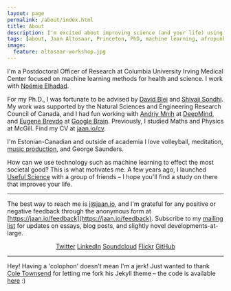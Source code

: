 ```yaml
---
layout: page
permalink: /about/index.html
title: About
description: I'm excited about improving science (and your life) using machine learning and design.
tags: [about, Jaan Altosaar, Princeton, PhD, machine learning, afropunk, collective behavior, columbia, physics, computer science, useful science, design, artificial intelligence, intelligent design]
image:
  feature: altosaar-workshop.jpg
---
```

I'm a Postdoctoral Officer of Research at Columbia University Irving Medical Center focused on machine learning methods for health and science. I work with [Noémie Elhadad](http://people.dbmi.columbia.edu/noemie/).

For my Ph.D., I was fortunate to be advised by [David Blei](http://www.cs.columbia.edu/~blei/) and [Shivaji Sondhi](http://www.princeton.edu/~sondhi/).  My work was supported by the Natural Sciences and Engineering Research Council of Canada, and I had fun working with [Andriy Mnih](https://www.cs.toronto.edu/~amnih/) at [DeepMind](http://deepmind.com/), and [Eugene Brevdo](https://web.math.princeton.edu/~ebrevdo/) at [Google Brain](https://research.google.com/). Previously, I studied Maths and Physics at McGill. Find my CV at [jaan.io/cv](https://jaan.io/cv).

I'm Estonian-Canadian and outside of academia I love volleyball, meditation, [music production](https://soundcloud.com/lyfos), and George Saunders. 

How can we use technology such as machine learning to effect the most societal good? This is what motivates me. A few years ago, I launched [Useful Science](http://usefulscience.org) with a group of friends – I hope you'll find a study on there that improves your life.

---

The best way to reach me is [j@jaan.io](mailto:j@jaan.io), and I'm grateful for any positive or negative feedback through the anonymous form at [https://jaan.io/feedback](https://jaan.io/feedback). Subscribe to my <a href="http://tinyletter.com/altosaar"><i class="fas fa-newspaper"></i> mailing list</a> for updates on essays, blog posts, and slightly novel developments-at-large.

<p style="text-align:center">
<a href="https://twitter.com/thejaan"><i class="fab fa-twitter"></i>Twitter</a>
<a href="http://www.linkedin.com/in/jaanaltosaar"><i class="fab fa-linkedin"></i>LinkedIn</a>
<a href="https://soundcloud.com/lyfos"><i class="fab fa-soundcloud"></i>Soundcloud</a>
<a href="https://www.flickr.com/photos/thejaan/"><i class="fab fa-flickr"></i>Flickr</a>
<a href="https://github.com/altosaar"><i class="fab fa-github"></i>GitHub</a>
</p>


---

Hey! Having a 'colophon' doesn't mean I'm a jerk! Just wanted to thank [Cole Townsend](http://coletownsend.com/) for letting me fork his Jekyll theme – the code is available [here](https://github.com/altosaar/jaan.io) :)






